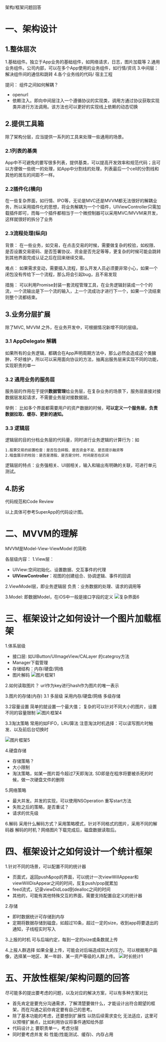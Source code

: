 架构/框架问题回答
# 一、架构设计
## 1.整体层次
1.基础组件。独立于App业务的基础组件，如网络请求，日志，图片加载等
2.通用业务组件。公司内部，可以在多个App使用的业务组件，如行情/资讯
3.中间层：解决组件间的通信和跳转
4.各个业务线的代码/ 宿主工程

提问： 组件之间如何解耦？
- openurl
- 依赖注入。即向中间层注入一个遵循协议的实现类，调用方通过协议获取实现类并进行方法调用。该方法也可以更好的实现线上依赖的动态切换

## 2.提供工具箱
除了架构分层，应当提供一系列的工具来处理一些通用的场景。

### 2.1列表的基类
App中不可避免的要写很多列表，提供基类，可以提高开发效率和规范代码；且可以方便做一些统一的处理，如App中分割线的处理，列表最后一个cell的分割线和其他的居左的间距不一样。

### 2.2插件化(横向)
在一些复杂界面，如行情、IPO等，无论是MVC还是MVVM都无法很好的解耦业务，所以采用插件化的思想，将业务解耦为一个个插件，UIViewController只需加载插件即可，而每一个插件都相当于一个微控制器可以采用MVC/MVVM来开发，这样就很好的拆分了业务

### 2.3流程处理(纵向)
背景：
在一些业务，如交易，在点击交易的时候，需要做复杂的校验，如权限、是否设置交易密码、是否签署协议、资金是否充足等等，更复杂的时候可能会跳转到其他界面完成认证之后在回来继续交易。

难点：
如果需求变动，需要插入流程，那么开发人员必须要非常小心，如果一个闭包没有传给下一个流程，那么将会引起bug，且不易发现

措施：
可以利用Promise封装一套流程管理工具，在业务逻辑封装成一个个的流，一个流输出是下一个流的输入，上一个流成功才进行下一个，如果一个流结束则整个流都结束。

## 3.业务分层扩展

除了MVC, MVVM 之外，在业务开发中，可根据情况新增不同的层级。

### 3.1 AppDelegate 解耦
如果所有的业务逻辑，都耦合在App声明周期方法中，那么必然会造成这个类臃肿，不好维护，所以可以采用面向协议的方法，抽离出服务层来实现不同的功能，实现职责的单一

### 3.2 通用业务的服务层
服务层的作用在于提供**数据管理**给业务层，在复杂业务的场景下，服务层直接对接数据层发起请求，不需要业务层对接数据层。

举例：
比如多个界面都需要用户的资产数据的时候，**可以定义一个服务层，负责数据拉取、缓存、更新的通知。**

### 3.3 逻辑层
逻辑层的目的分档业务层的代码量，同时进行业务逻辑的计算行为：如
```
1.股票交易的前置检查：是否包含碎股、是否资金不足、是否提示融资等
2.暗盘展示的校验：是否是港股、是否是分时、时间是否在区间
```
逻辑层的特点：业务强相关、UI弱相关，输入和输出有明确的关联，可进行单元测试。

## 4.防劣
代码规范和Code Review

以上具体可参考SuperApp的代码设计图。


# 二、MVVM的理解
MVVM是Model-View-ViewModel 的简称

各层级内容：
1.View层：
- UIView:空间初始化、设置数据、交互事件的代理
- **UIViewController**：视图的创建组合、协调逻辑、事件的回调

2.ViewModel层，即业务逻辑层
负责：业务数据的处理、请求的调用等

3.Model: 即数据Model，在iOS中一般是接口字段的定义
![复杂界面6](media/16470775620014/%E5%A4%8D%E6%9D%82%E7%95%8C%E9%9D%A26.png)

# 三、框架设计之如何设计一个图片加载框架
1.体系层级
- 接口层: 如UIButton/UIImageView/CALayer 的categroy方法
- Manager下载管理
- 存储结构：内存/硬盘/网络
- 图片解码
![图片框架1](media/16470775620014/%E5%9B%BE%E7%89%87%E6%A1%86%E6%9E%B61.png)

2.如何读取图片？
url作为key进行hash作为图片的唯一表示

3.图片的存储(内存)
3.1 多层级
采用内存/硬盘/网络 多级存储

3.2容量设置
简单的就设置一个最大值；
复杂的可以针对不同大小的图片，设置不同的容量限制
![图片框架4](media/16470775620014/%E5%9B%BE%E7%89%87%E6%A1%86%E6%9E%B64.png)

3.3淘汰策略
常用的如FIFO，LRU算法
注意淘汰时机选择：可以读写图片时触发、以及前后台切换时

![图片框架5](media/16470775620014/%E5%9B%BE%E7%89%87%E6%A1%86%E6%9E%B65.png)

4.硬盘存储
- 存储策略？
- 大小限制
- 淘汰策略，如某一图片距今超过7天即淘汰. SD即是在程序将要被杀死的时候，做一次硬盘文件的删除

5.网络策略
- 最大并发。并发的实现，可以使用NSOperation 重写start方法
- 失败之后的策略，是否重试？
- 请求的优先级

6.解码
采用什么解码方式？采用策略模式，针对不同格式的图片，采用不同的解码器
解码的时机？网络图片下载完成后，磁盘数据读取后。

# 四、框架设计之如何设计一个统计框架
1.针对不同的场景，可以配置不同的统计器
- 页面式，返回push&pop的界面，可以统计一次viewWillAppear和viewWillDisAppear之间的时间，反复push/pop就累加
- feed流式，记录viewDidLoad到dealloc之间的时间
- 其他的，可能有其他特殊交互的界面，需要支持配置自定义的统计器

2.存储
- 即时数据统计可存储到内存
- 定期将数据存储到磁盘，如超过10条，超过一定的size，收到app将要退出的通知，子线程实时写入

3.上报的时机
可与后端约定，每到一定的size或条数就上传

4.上报人群选择
如果全量上传，可能会对后端造成较大的压力，可以根据用户画像，选择某一地区、某一年龄、某一资产等级的人群上传。
![时长统计1](media/16470775620014/%E6%97%B6%E9%95%BF%E7%BB%9F%E8%AE%A11.png)

# 五、开放性框架/架构问题的回答
尽可能多的提出要考虑的问题，以及对应的解决方案，可以有多种方案对比

- 首先肯定是要充分沟通需求，了解清楚要做什么，才能设计出符合期望的框架，而在沟通之前你肯定要有自己的思考。
- 除了基本功能的考虑，还要想到扩展性 以防后续需求变化 无法适应，这里可以预埋扩展点，比如利用协议将事件通知给外部
- 代码设计上 要职责单一，考虑分层
- 同时要考虑并发 和 性能(性能测试、缓存)、内存占用
